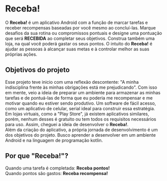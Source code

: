 # Receba!
O **Receba!** é um aplicativo Android com a função de marcar tarefas e receber recompensas baseadas por você mesmo ao concluí-las. Marque desafios da sua rotina ou compromissos pontuais e designe uma pontuação que será **RECEBIDA** ao completar seus objetivos. Construa também uma loja, na qual você poderá gastar os seus pontos. O intuito do **Receba!** é ajudar as pessoas à alcançar suas metas e à controlar melhor as suas próprias ações.

## Objetivos do projeto
Esse projeto teve inicio com uma reflexão descontente: "A minha indisciplina frente às minhas obrigações está me prejudicando". Com isso em mente, veio a ideia de preparar um ambiente para armazenar as minhas tarefas e de pontuá-las de forma que eu poderia me recompensar e me motivar quando eu estiver sendo produtivo. Um software de fácil acesso, como um aplicativo de celular, serial ideal para construir essa estratégia. Em lojas virtuais, como a "Play Store", já existem aplicativos similares, porém, nenhum desses é gratuito ou tem todos os requisitos necessários para uso. Assim, cheguei a ideia de desenvolver o **Receba!**.  
  Além da criação do aplicativo, a própria jornada de desenvolvimento é um dos objetivos do projeto. Busco aprender a desenvolver em um ambiente Android e na linguagem de programação kotlin.

## Por que "Receba!"?
Quando uma tarefa é completada: **Receba pontos!**  
Quando pontos são gastos: **Receba recompensa!**
